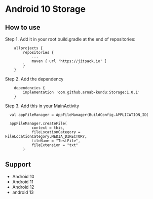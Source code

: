 # Android 10 Storage

## How to use

Step 1. Add it in your root build.gradle at the end of repositories:
```
	allprojects {
		repositories {
			...
			maven { url 'https://jitpack.io' }
		}
	}
```
Step 2. Add the dependency
```
	dependencies {
		implementation 'com.github.arnab-kundu:Storage:1.0.1'
	}
```
Step 3. Add this in your MainActivity
```
  val appFileManager = AppFileManager(BuildConfig.APPLICATION_ID)
  
  appFileManager.createFile(
            context = this,
            fileLocationCategory = FileLocationCategory.MEDIA_DIRECTORY,
            fileName = "TestFile",
            fileExtension = "txt"
        )
```
## Support
- Android 10
- Android 11
- Android 12
- android 13
